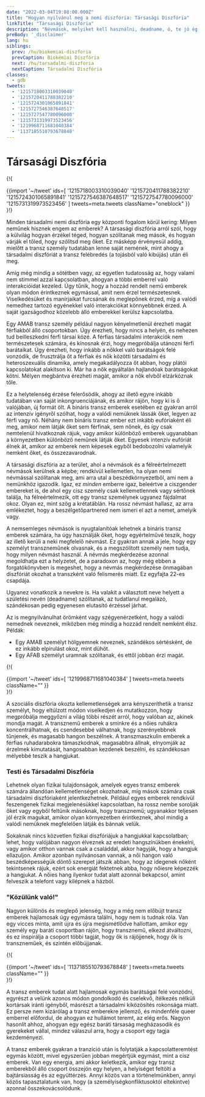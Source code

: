 ```yaml
---
date: "2022-03-04T19:08:00.000Z"
title: "Hogyan nyilvánul meg a nemi diszfória: Társasági Diszfória"
linkTitle: "Társasági Diszfória"
description: "Névmások, melyiket kell használni, deadname, ó, te jó ég."
preBody: '_disclaimer'
lang: hu
siblings:
  prev: /hu/biokemiai-diszforia
  prevCaption: Biokémiai Diszfória
  next: /hu/tarsadalmi-diszforia
  nextCaption: Társadalmi Diszfória
classes:
  - gdb
tweets:
  - '1215718003310039040'
  - '1215720411788382210'
  - '1215724301065891841'
  - '1215727546387648517'
  - '1215727547780096000'
  - '1215731319973523456'
  - '1219968711681040384'
  - '1137185510793678848'
---
```


# Társasági Diszfória

{!{ <div class="gutter">{{import '~/tweet' ids=[
  '1215718003310039040'
  '1215720411788382210'
  '1215724301065891841'
  '1215727546387648517'
  '1215727547780096000'
  '1215731319973523456'
] tweets=meta.tweets className="oneblock" }} </div> }!}

Minden társadalmi nemi diszfória egy központi fogalom körül kering: Milyen neműnek hisznek engem az emberek? A társasági diszfória arról szól, hogy a külvilág hogyan érzékel téged, hogyan szólítanak meg mások, és hogyan várják el tőled, hogy szólítsd meg őket. Ez másképp érvényesül addig, mielőtt a transz személy tudatában lenne saját nemének, mint ahogy a társadalmi diszfóriát a transz felébredés (a tojásból való kibújás) után éli meg.

Amíg még mindig a sötétben vagy, az egyetlen tudatosság az, hogy valami nem stimmel azzal kapcsolatban, ahogyan a többi emberrel való interakcióidat kezeled. Úgy tűnik, hogy a hozzád rendelt nemű emberek olyan módon érintkeznek egymással, amit nem érzel természetesnek. Viselkedésüket és manírjaikat furcsának és meglepőnek érzed, míg a valódi nemedhez tartozó egyénekkel való interakciókat könnyebbnek érzed. A saját igazságodhoz közelebb álló emberekkel kerülsz kapcsolatba.

Egy AMAB transz személy például nagyon kényelmetlenül érezheti magát férfiakból álló csoportokban. Úgy érezheti, hogy nincs a helyén, és nehezen tud beilleszkedni férfi társai közé. A férfias társadalmi interakciók nem természetesek számára, és kínosnak érzi, hogy megpróbálja utánozni férfi barátaikat. Úgy érezheti, hogy inkább a nőkkel való barátságok felé vonzódik, de frusztrálja őt a férfiak és nők közötti társadalmi és heteroszexuális dinamika, amely megakadályozza őt abban, hogy plátói kapcsolatokat alakítson ki. Már ha a nők egyáltalán hajlandóak barátságokat kötni. Mélyen megbántva érezheti magát, amikor a nők elvből elzárkóznak tőle.

Ez a helytelenség érzése felerősödik, ahogy az illető egyre inkább tudatában van saját inkongruenciájának, és amikor rájön, hogy ki is ő valójában, új formát ölt. A bináris transz emberek esetében ez gyakran arról az intenzív igényről szólhat, hogy a valódi nemüknek lássák őket, legyen az férfi vagy nő. Néhány nem bináris transz ember ezt inkább eufóriaként éli meg, amikor nem látják őket sem férfinak, sem nőnek, és így csak nemtelenül hivatkoznak rájuk, vagy amikor különböző emberek ugyanabban a környezetben különböző neműnek látják őket. Egyesek intenzív eufóriát élnek át, amikor az emberek nem képesek egyből bedobozolni valamelyik nemként őket, és összezavarodnak.

A társasági diszfória az a terület, ahol a névmások és a félreértelmezett névmások kerülnek a képbe; rendkívül kellemetlen, ha olyan nemi névmással szólítanak meg, ami arra utal a beszédkörnyezetből, ami nem a nemünkhöz igazodik. Igaz, ez *minden* emberre igaz, beleértve a ciszgender embereket is, de ahol egy cisz személy csak kellemetlennek vagy sértőnek találja, ha félreértelmezik, ott egy transz személynek ugyanez fájdalmat okoz. Olyan ez, mint szög a krétatáblán. Ha rossz névmást hallasz, az arra emlékeztet, hogy a beszélgetőpartnered nem ismeri el azt a nemet, amelyik vagy.

A nemsemleges névmások is nyugtalanítóak lehetnek a bináris transz emberek számára, ha úgy használják őket, hogy egyértelművé teszik, hogy az illető kerüli a neki megfelelő névmást. Ez gyakran annak a jele, hogy egy személyt transzneműnek olvasnak, és a megszólított személy nem tudja, hogy milyen névmást használ. A névmás megkérdezése azonnal megoldhatja ezt a helyzetet, de a paradoxon az, hogy még ebben a forgatókönyvben is megeshet, hogy a névmás megkérdezése önmagában diszfóriát okozhat a transzként való felismerés miatt. Ez egyfajta 22-es csapdája.

Ugyanez vonatkozik a nevekre is. Ha valakit a választott neve helyett a születési nevén (deadname) szólítanak, az tudatlanul megalázó, szándékosan pedig egyenesen elutasító érzéssel járhat.

Az is megnyilvánulhat örömként vagy szégyenérzetként, hogy a valódi nemednek neveznek, miközben még mindig a hozzád rendelt nemként élsz. Példák:

- Egy AMAB személyt hölgyemnek neveznek, szándékos sértésként, de ez inkább elpirulást okoz, mint dühöt.
- Egy AFAB személyt uramnak szólítanak, és ettől jobban érzi magát.

{!{ <div class="gutter">{{import '~/tweet' ids=[
  '1219968711681040384'
] tweets=meta.tweets className="" }} </div> }!}

A szociális diszfória okozta kellemetlenségek arra kényszeríthetik a transz személyt, hogy eltúlzott módon viselkedjen és mutatkozzon, hogy megpróbálja meggyőzni a világ többi részét arról, hogy valóban az, akinek mondja magát. A transznemű emberek a sminkre és a nőies ruhákra koncentrálhatnak, és csendesebbé válhatnak, hogy szerényebbnek tűnjenek, és magasabb hangon beszélnek. A transzmaszkulin emberek a férfias ruhadarabokra támaszkodnak, magasabbra állnak, elnyomják az érzelmek kimutatását, hangosabban kezdenek beszélni, és szándékosan mélyebbé teszik a hangjukat.

### Testi és Társadalmi Diszfória

Lehetnek olyan fizikai tulajdonságok, amelyek egyes transz emberek számára állandóan kellemetlenséget okozhatnak, míg mások számára csak társadalmi diszfóriaként jelentkezhetnek. Például egyes emberek rendkívül feszengenek fizikai megjelenésükkel kapcsolatban, ha rossz nembe sorolják őket vagy egyből feltűnik másoknak, hogy transznemű; ugyanakkor teljesen jól érzik magukat, amikor olyan környezetben érintkeznek, ahol mindig a valódi nemüknek megfelelően látják és bánnak velük.

Sokaknak nincs közvetlen fizikai diszfóriájuk a hangjukkal kapcsolatban; lehet, hogy valójában nagyon élveznek az eredeti hangszínükben énekelni, vagy amikor otthon vannak csak a családdal, akkor hagyják, hogy a hangjuk ellazuljon. Amikor azonban nyilvánosan vannak, a női hangon való beszédképességük döntő szerepet játszik abban, hogy az idegenek nőként tekintsenek rájuk, ezért sok energiát fektetnek abba, hogy nőiesre képezzék a hangjukat. A nőies hang ilyenkor tudat alatt azonnal bekapcsol, amint felveszik a telefont vagy kilépnek a házból.

### "Közülünk való!"

Nagyon különös és meglepő jelenség, hogy a még nem előbújt transz emberek hajlamosak úgy egymásra találni, hogy nem is tudnak róla. Van egy vicces minta, amit újra és újra megismétlődve hallottam, amikor egy személy egy baráti csoportban rájön, hogy transznemű, elkezd átváltozni, és ez inspirálja a csoport többi tagját, hogy ők is rájöjjenek, hogy ők is transzneműek, és szintén előbújjanak.

{!{ <div class="gutter">{{import '~/tweet' ids=[
  '1137185510793678848'
] tweets=meta.tweets className="" }} </div> }!}

A transz emberek tudat alatt hajlamosak egymás barátságai felé vonzódni, egyrészt a velünk azonos módon gondolkodó és cselekvő, ítélkezés nélküli kortársak iránti igényből, másrészt a társadalmi kiközösítés rokonsága miatt. Ez persze nem kizárólag a transz emberekre jellemző, és mindenféle queer emberrel előfordul, de ahogyan ez hullámot teremt, az elég erős. Nagyon hasonlít ahhoz, ahogyan egy egész baráti társaság megházasodik és gyerekeket vállal, mindez válaszul arra, hogy a csoport egy tagja kezdeményezi.

A transz emberek gyakran a tranzíció után is folytatják a kapcsolatteremtést egymás között, mivel egyszerűen jobban megértjük egymást, mint a cisz emberek. Van egy energia, ami akkor keletkezik, amikor egy transz emberekből álló csoport összejön egy helyen, a helyiséget feltölti a bajtársiasság és az együttérzés. Annyi közös van a történelmünkben, annyi közös tapasztalatunk van, hogy (a személyiségkonfliktusoktól eltekintve) azonnal összekovácsolódunk.

